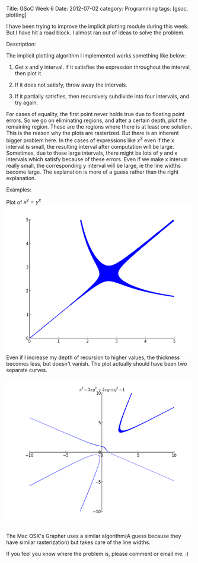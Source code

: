 Title: GSoC Week 6
Date: 2012-07-02
category: Programming
tags: [gsoc, plotting]

I have been trying to improve the implicit plotting module during this week. But I have hit a road block. I almost ran out of ideas to solve the problem.

Description:

The implicit plotting algorithm I implemented works something like below:

1) Get x and y interval. If it satisfies the expression throughout the interval, then plot it.

2) If it does not satisfy, throw away the intervals.

3) If it partially satisfies, then recursively subdivide into four intervals, and try again.

For cases of equality, the first point never holds true due to floating point errors. So we go on
eliminating regions, and after a certain depth, plot the remaining region. These are the regions where there is at least one solution. This is the reason why the plots are rasterized. But there is an inherent bigger problem here. In the cases of expressions like $x^{3}$ even if the x interval is small, the resulting interval after computation will be large. Sometimes, due to these large intervals, there might be lots of y and x intervals which satisfy because of these errors. Even if we make x interval really small, the corresponding y interval will be large, ie the line widths become large. The explanation is more of a guess rather than the right explanation.

Examples:

Plot of $x^{y}=y^{x}$
<img src="/images/02072012/fig1.png" width="600" height= "400" />
Even if I increase my depth of recursion to higher values, the thickness becomes less, but doesn't vanish. The plot actually should have been two separate curves.

<img src="/images/02072012/fig3.png" width="600" height= "400" />

The Mac OSX's Grapher uses a similar algorithm(A guess because they have similar rasterization) but takes care of the line widths.

If you feel you know where the problem is, please comment or email me. :)

